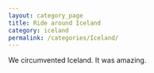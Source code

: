 ```yaml
---
layout: category_page
title: Ride around Iceland 
category: iceland 
permalink: /categories/Iceland/
---
```


We circumvented Iceland. It was amazing.
